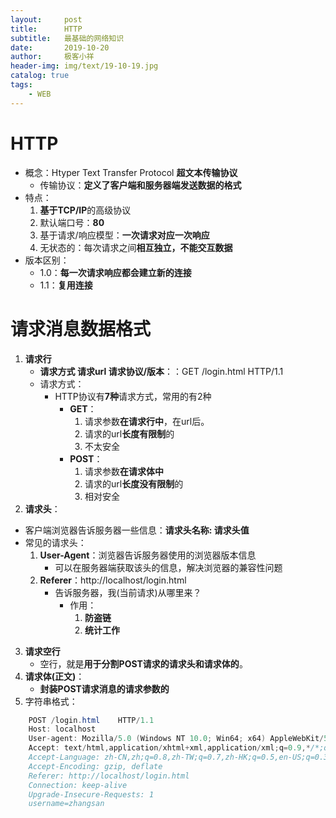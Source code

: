 ```yaml
---
layout:     post                   
title:      HTTP
subtitle:   最基础的网络知识              
date:       2019-10-20               
author:     极客小祥                      
header-img: img/text/19-10-19.jpg   
catalog: true              
tags:                                
    - WEB
---
```


# HTTP
* 概念：Htyper Text Transfer Protocol **超文本传输协议**
    * 传输协议：**定义了客户端和服务器端发送数据的格式**
* 特点：
    1. **基于TCP/IP**的高级协议
    2. 默认端口号：**80**
    3. 基于请求/响应模型：**一次请求对应一次响应**
    4. 无状态的：每次请求之间**相互独立，不能交互数据**
* 版本区别：
    * 1.0：**每一次请求响应都会建立新的连接**
    * 1.1：**复用连接**

# 请求消息数据格式
1. **请求行**
    * **请求方式 请求url 请求协议/版本**：：GET /login.html	HTTP/1.1
    * 请求方式：
        * HTTP协议有**7种**请求方式，常用的有2种
            * **GET**：
                1. 请求参数**在请求行中**，在url后。
                2. 请求的url**长度有限制**的
                3. 不太安全
            * **POST**：
                1. 请求参数**在请求体中**
                2. 请求的url**长度没有限制**的
                3. 相对安全
2. **请求头**：
* 客户端浏览器告诉服务器一些信息：**请求头名称: 请求头值**
* 常见的请求头：
    1. **User-Agent**：浏览器告诉服务器使用的浏览器版本信息
        * 可以在服务器端获取该头的信息，解决浏览器的兼容性问题
    2. **Referer**：http://localhost/login.html
        * 告诉服务器，我(当前请求)从哪里来？
            * 作用：
                1. **防盗链**
                2. **统计工作**
3. **请求空行**
    * 空行，就是**用于分割POST请求的请求头和请求体的**。
4. **请求体(正文)**：
    * **封装POST请求消息的请求参数的**
5. 字符串格式：
```java
    POST /login.html	HTTP/1.1
    Host: localhost
    User-agent: Mozilla/5.0 (Windows NT 10.0; Win64; x64) AppleWebKit/537.36 (KHTML, like Gecko) Chrome/77.0.3865.90 Safari/537.36
    Accept: text/html,application/xhtml+xml,application/xml;q=0.9,*/*;q=0.8
    Accept-Language: zh-CN,zh;q=0.8,zh-TW;q=0.7,zh-HK;q=0.5,en-US;q=0.3,en;q=0.2
    Accept-Encoding: gzip, deflate
    Referer: http://localhost/login.html
    Connection: keep-alive
    Upgrade-Insecure-Requests: 1
    username=zhangsan	
```